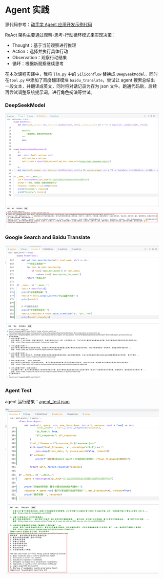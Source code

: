 # Agent 实践

源代码参考：[动手学 Agent 应用开发示例代码](https://www.datawhale.cn/learn/content/220/5020)

ReAct 架构主要通过观察-思考-行动循环模式来实现决策：
- Thought：基于当前观察进行推理
- Action：选择并执行具体行动
- Observation：观察行动结果
- 循环：根据新观察继续思考

在本次课程实践中，我将 `llm.py` 中的 `Siliconflow` 替换成 `DeepSeekModel`，同时在`tool.py` 中添加了百度翻译模块 `baidu_translate`，尝试让 agent 搜索总结出一段文本，并翻译成英文，同时将对话记录为存为 json 文件。跑通代码后，后续再尝试调整系统提示词，进行角色扮演等尝试。

### DeepSeekModel

![llm_deepseek](image/llm_deepseek.png)


### Google Search  and Baidu Translate

![tool_test](image/tool_test.png)


### Agent Test
agent 运行结果：[agent_test.json](agent_test.json)

![agent_test](image/agent_test.png)
